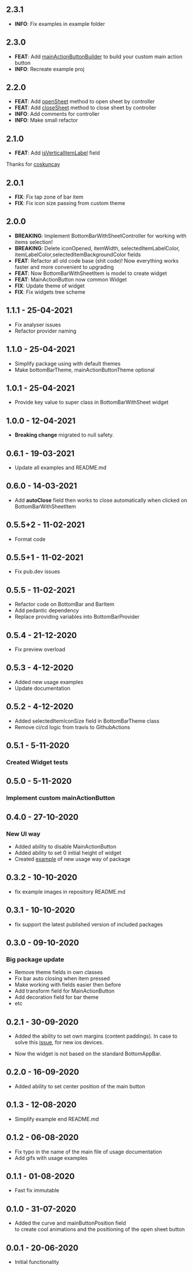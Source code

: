 ## 2.3.1
  - **INFO**: Fix examples in example folder

## 2.3.0
  - **FEAT**: Add [mainActionButtonBuilder](https://github.com/Frezyx/bottom_bar_with_sheet/blob/master/lib/src/bottom_bar_with_sheet_base.dart#:~:text=final%20bool-,disableMainActionButton,-%3B) to build your custom main action button
  - **INFO**: Recreate example proj

## 2.2.0
  - **FEAT**: Add [openSheet](https://github.com/Frezyx/bottom_bar_with_sheet/blob/109ecfdc995e0e6942e41b02d95bf65c0099933b/lib/src/utils/controller/controller.dart#:~:text=void-,openSheet,-()%20%7B) method to open sheet by controller
  - **FEAT**: Add [closeSheet](https://github.com/Frezyx/bottom_bar_with_sheet/blob/109ecfdc995e0e6942e41b02d95bf65c0099933b/lib/src/utils/controller/controller.dart#:~:text=void-,closeSheet,-()%20%7B) method to close sheet by controller
  - **INFO**: Add comments for controller
  - **INFO**: Make small refactor

## 2.1.0
  - **FEAT**: Add [isVerticalItemLabel](https://github.com/Frezyx/bottom_bar_with_sheet/blob/master/lib/src/theme/bottom_bar_with_sheet_theme.dart#:~:text=final%20bool-,isVerticalItemLabel,-%3B) field

Thanks for [coskuncay](https://github.com/coskuncay)

## 2.0.1
  - **FIX**: Fix tap zone of bar item
  - **FIX**: Fix icon size passing from custom theme
## 2.0.0

 - **BREAKING**: Implement BottomBarWithSheetController for working with items selection!
 - **BREAKING**: Delete iconOpened, itemWidth, selectedItemLabelColor, itemLabelColor,selectedItemBackgroundColor fields
 - **FEAT**: Refactor all old code base (shit code)! Now everything works faster and more convenient to upgrading
 - **FEAT**: Now BottomBarWithSheetItem is model to create widget
 - **FEAT**: MainActionButton now common Widget
 - **FIX**: Update theme of widget
 - **FIX**: Fix widgets tree scheme

## 1.1.1 - 25-04-2021

* Fix analyser issues
* Refactor provider naming

## 1.1.0 - 25-04-2021

* Simplify package using with default themes
* Make bottomBarTheme, mainActionButtonTheme optional

## 1.0.1 - 25-04-2021

* Provide key value to super class in BottomBarWithSheet widget

## 1.0.0 - 12-04-2021

* **Breaking change** migrated to null safety.

## 0.6.1 - 19-03-2021

* Update all examples and README.md

## 0.6.0 - 14-03-2021

* Add **autoClose** field then works to close automatically when clicked on BottomBarWithSheetItem 

## 0.5.5+2 - 11-02-2021

* Format code

## 0.5.5+1 - 11-02-2021

* Fix pub.dev issues

## 0.5.5 - 11-02-2021

* Refactor code on BottomBar and BarItem
* Add pedantic dependency
* Replace providing variables into BottomBarProvider

## 0.5.4 - 21-12-2020

* Fix preview overload

## 0.5.3 - 4-12-2020

* Added new usage examples
* Update documentation

## 0.5.2 - 4-12-2020

* Added selectedItemIconSize field in BottomBarTheme class
* Remove ci/cd logic from travis to GithubActions

## 0.5.1 - 5-11-2020

### Created Widget tests

## 0.5.0 - 5-11-2020

### Implement custom mainActionButton

## 0.4.0 - 27-10-2020

### New UI way

* Added ability to disable MainActionButton
* Added ability to set 0 initial height of widget
* Created [example](https://github.com/Frezyx/bottom_bar_with_sheet/example/lib/examples/fab_outside_bottom_bar.dart) of new usage way of package 
  
## 0.3.2 - 10-10-2020

* fix example images in repository README.md

## 0.3.1 - 10-10-2020

* fix support the latest published version of included packages


## 0.3.0 - 09-10-2020

### Big package update

* Remove theme fields in own classes
* Fix bar auto closing when item pressed
* Make working with fields easier then before
* Add transform field for MainActionButton
* Add decoration field for bar theme
* etc

## 0.2.1 - 30-09-2020

* Added the ability to set own margins (content paddings).
  In case to solve this [issue](https://github.com/Frezyx/bottom_bar_with_sheet/issues/5), for new ios devices.

* Now the widget is not based on the standard BottomAppBar.

## 0.2.0 - 16-09-2020

* Added ability to set center position of the main button

## 0.1.3 - 12-08-2020

* Simplify example end README.md

## 0.1.2 - 06-08-2020

* Fix typo in the name of the main file of usage documentation
* Add gifs with usage examples

## 0.1.1 - 01-08-2020

* Fast fix immutable

## 0.1.0 - 31-07-2020

* Added the curve and mainButtonPosition field 
<br> to create cool animations and the positioning of the open sheet button

## 0.0.1 - 20-06-2020

* Initial functionality 
